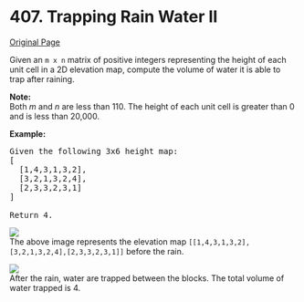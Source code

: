 # 407. Trapping Rain Water II

[Original Page](https://leetcode.com/problems/trapping-rain-water-ii/)

Given an `m x n` matrix of positive integers representing the height of each unit cell in a 2D elevation map, compute the volume of water it is able to trap after raining.

**Note:**  
Both _m_ and _n_ are less than 110\. The height of each unit cell is greater than 0 and is less than 20,000.

**Example:**

<pre>Given the following 3x6 height map:
[
  [1,4,3,1,3,2],
  [3,2,1,3,2,4],
  [2,3,3,2,3,1]
]

Return 4.
</pre>

![](https://leetcode.com/static/images/problemset/rainwater_empty.png)  
The above image represents the elevation map `[[1,4,3,1,3,2],[3,2,1,3,2,4],[2,3,3,2,3,1]]` before the rain.

![](https://leetcode.com/static/images/problemset/rainwater_fill.png)  
After the rain, water are trapped between the blocks. The total volume of water trapped is 4.